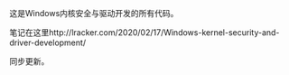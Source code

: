 这是Windows内核安全与驱动开发的所有代码。

笔记在这里http://lracker.com/2020/02/17/Windows-kernel-security-and-driver-development/  

同步更新。